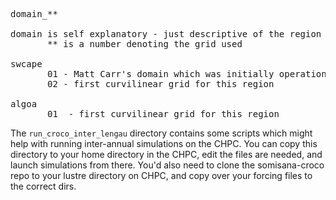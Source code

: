<pre>
domain_**

domain is self explanatory - just descriptive of the region covered
       ** is a number denoting the grid used 

swcape
       01 - Matt Carr's domain which was initially operationalised 
       02 - first curvilinear grid for this region

algoa 
       01  - first curvilinear grid for this region
</pre>

The `run_croco_inter_lengau` directory contains some scripts which might help with running inter-annual simulations on the CHPC. You can copy this directory to your home directory in the CHPC, edit the files are needed, and launch simulations from there. You'd also need to clone the somisana-croco repo to your lustre directory on CHPC, and copy over your forcing files to the correct dirs. 
